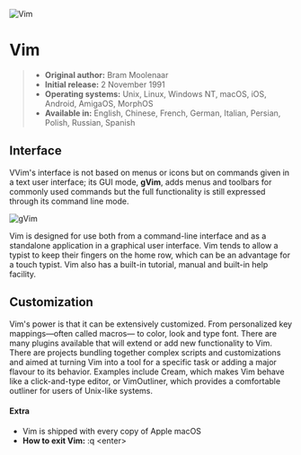 ![Vim](http://danielchoi.com/software/images-ri_vim/ri_vim2.png)
# Vim
>- **Original author:** Bram Moolenaar
>- **Initial release:**  2 November 1991
>- **Operating systems:** Unix, Linux, Windows NT, macOS, iOS, Android, AmigaOS, MorphOS
>- **Available in:** English, Chinese, French, German, Italian, Persian, Polish, Russian, Spanish

## Interface

VVim's interface is not based on menus or icons but on commands given in a text user interface; its GUI mode, **gVim**, adds menus and toolbars for commonly used commands but the full functionality is still expressed through its command line mode.

![gVim](https://en.wikipedia.org/wiki/Vim_(text_editor)#/media/File:Vim.png)

Vim is designed for use both from a command-line interface and as a standalone application in a graphical user interface. 
Vim tends to allow a typist to keep their fingers on the home row, which can be an advantage for a touch typist.
Vim also has a built-in tutorial, manual and built-in help facility.

## Customization
Vim's power is that it can be extensively customized.  From personalized key mappings—often called macros— to color, look and type font. 
There are many plugins available that will extend or add new functionality to Vim. There are projects bundling together complex scripts and customizations and aimed at turning Vim into a tool for a specific task or adding a major flavour to its behavior. Examples include Cream, which makes Vim behave like a click-and-type editor, or VimOutliner, which provides a comfortable outliner for users of Unix-like systems.

#### Extra
- Vim is shipped with every copy of Apple macOS
- **How to exit Vim:**   :q \<enter\>
